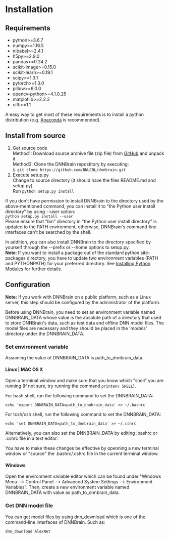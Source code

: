 # Installation
## Requirements
- python>=3.6.7
- numpy>=1.16.5
- nibabel>=2.4.1
- h5py>=2.9.0
- pandas>=0.24.2
- scikit-image>=0.15.0
- scikit-learn>=0.19.1
- scipy>=1.3.1
- pytorch>=1.3.0
- pillow>=6.0.0
- opencv-python>=4.1.0.25
- matplotlib>=2.2.2
- cifti>=1.1

A easy way to get most of these requirements is to install a python distribution (e.g. [Anaconda](https://www.anaconda.com/products/individual) is recommended).

## Install from source
1. Get source code  
Method1: Download source archive file (zip file) from [GitHub](https://github.com/BNUCNL/dnnbrain) and unpack it.  
Method2: Clone the DNNBrain repostitory by executing:  
```$ git clone https://github.com/BNUCNL/dnnbrain.git```
2. Execute setup.py  
Change to source directory (it should have the files README.md and setup.py).  
Run ```python setup.py install```  

If you don’t have permission to install DNNBrain to the directory used by the above-mentioned command, you can install it to "the Python user install directory" by using --user option:  
```python setup.py install --user```  
Please ensure that "bin" directory in "the Python user install directory" is updated to the PATH environment, otherwise, DNNBrain's command-line interfaces can't be searched by the shell.

In addition, you can also install DNNBrain to the directory specified by yourself through the --prefix or --home options to setup.py.  
**Note**: If you want to install a package out of the standard python site-packages directory, you have to update two environment variables (PATH and PYTHONPATH) for your preferred directory. See [Installing Python Modules](https://docs.python.org/3/install/index.html) for further details.

## Configuration
**Note:** If you work with DNNBrain on a public platform, such as a Linux server, this step should be configured by the administrator of the platform.  

Before using DNNBrain, you need to set an environment variable named DNNBRAIN_DATA whose value is the absolute path of a directory that used to store DNNBrain's data, such as test data and offline DNN model files. The model files are necessary and they should be placed in the 'models' directory under the DNNBRAIN_DATA.

### Set environment variable
Assuming the value of DNNBRAIN_DATA is path_to_dnnbrain_data.

#### Linux | MAC OS X
Open a terminal window and make sure that you know which "shell" you are running (If not sure, try running the command ```printenv SHELL```).

For bash shell, run the following command to set the DNNBRAIN_DATA:
```
echo 'export DNNBRAIN_DATA=path_to_dnnbrain_data' >> ~/.bashrc
```

For tcsh/csh shell, run the following command to set the DNNBRAIN_DATA:
```
echo 'set DNNBRAIN_DATA=path_to_dnnbrain_data' >> ~/.cshrc
```

Alternatively, you can also set the DNNBRAIN_DATA by editing .bashrc or .cshrc file in a text editor.

You have to make these changes be effective by openning a new terminal window or "source" the .bashrc/.cshrc file in the current terminal window.

#### Windows
Open the environment variable editor which can be found under "Windows Menu —> Control Panel —> Advanced System Settings —> Environment Variables". Then, create a new environment variable named DNNBRAIN_DATA with value as path_to_dnnbrain_data.

### Get DNN model file
You can get model files by using dnn_download which is one of the command-line interfaces of DNNBrain. Such as:
```
dnn_download AlexNet
```
